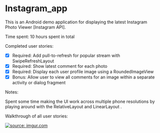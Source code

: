 # Instagram_app

This is an Android demo application for displaying the latest Instagram Photo Viewer [Instagram API].

Time spent: 10 hours spent in total

Completed user stories:

 * [x] Required: Add pull-to-refresh for popular stream with SwipeRefreshLayout
 * [x] Required: Show latest comment for each photo
 * [x] Required: Display each user profile image using a RoundedImageView 
 * [x] Bonus: Allow user to view all comments for an image within a separate activity or dialog fragment
 
Notes:

Spent some time making the UI work across multiple phone resolutions by playing around with the RelativeLayout and LinearLayout .

Walkthrough of all user stories:

<a href="http://imgur.com/zCvNcg5"><img src="http://i.imgur.com/zCvNcg5.gif" title="source: imgur.com" /></a>
